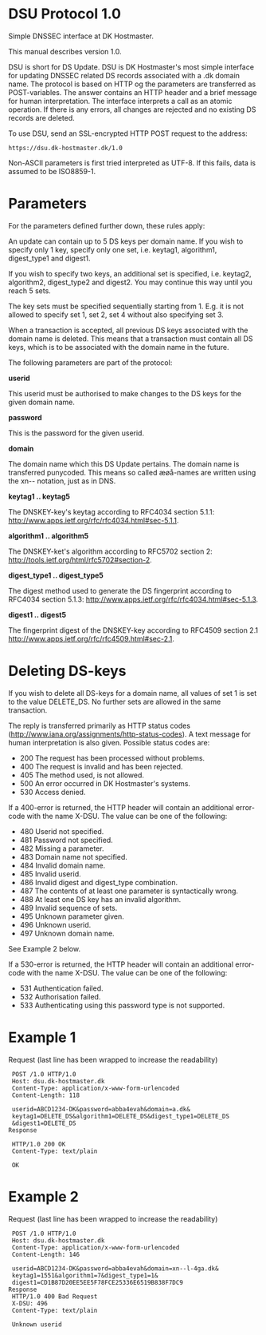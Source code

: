 # DSU Protocol 1.0

Simple DNSSEC interface at DK Hostmaster.

This manual describes version 1.0.

DSU is short for DS Update. DSU is DK Hostmaster's most simple interface for updating DNSSEC related DS records associated with a .dk domain name. The protocol is based on HTTP og the parameters are transferred as POST-variables. The answer contains an HTTP header and a brief message for human interpretation. The interface interprets a call as an atomic operation. If there is any errors, all changes are rejected and no existing DS records are deleted.

To use DSU, send an SSL-encrypted HTTP POST request to the address:

```
https://dsu.dk-hostmaster.dk/1.0
```

Non-ASCII parameters is first tried interpreted as UTF-8. If this fails, data is assumed to be ISO8859-1.

# Parameters

For the parameters defined further down, these rules apply:

An update can contain up to 5 DS keys per domain name.
If you wish to specify only 1 key, specify only one set, i.e. keytag1, algorithm1, digest_type1 and digest1.

If you wish to specify two keys, an additional set is specified, i.e. keytag2, algorithm2, digest_type2 and digest2. You may continue this way until you reach 5 sets.

The key sets must be specified sequentially starting from 1. E.g. it is not allowed to specify set 1, set 2, set 4 without also specifying set 3.

When a transaction is accepted, all previous DS keys associated with the domain name is deleted. This means that a transaction must contain all DS keys, which is to be associated with the domain name in the future.

The following parameters are part of the protocol:

**userid**

This userid must be authorised to make changes to the DS keys for the given domain name.

**password**

This is the password for the given userid.

**domain**

The domain name which this DS Update pertains. The domain name is transferred punycoded. This means so called æøå-names are written using the xn-- notation, just as in DNS.

**keytag1 .. keytag5**

The DNSKEY-key's keytag according to RFC4034 section 5.1.1: http://www.apps.ietf.org/rfc/rfc4034.html#sec-5.1.1.

**algorithm1 .. algorithm5**

The DNSKEY-ket's algorithm according to RFC5702 section 2: http://tools.ietf.org/html/rfc5702#section-2.

**digest_type1 .. digest_type5**

The digest method used to generate the DS fingerprint according to RFC4034 section 5.1.3: http://www.apps.ietf.org/rfc/rfc4034.html#sec-5.1.3.

**digest1 .. digest5**

The fingerprint digest of the DNSKEY-key according to RFC4509 section 2.1 http://www.apps.ietf.org/rfc/rfc4509.html#sec-2.1.

# Deleting DS-keys

If you wish to delete all DS-keys for a domain name, all values of set 1 is set to the value DELETE_DS. No further sets are allowed in the same transaction.

The reply is transferred primarily as HTTP status codes (http://www.iana.org/assignments/http-status-codes). A text message for human interpretation is also given. Possible status codes are:

- 200 The request has been processed without problems.
- 400 The request is invalid and has been rejected.
- 405 The method used, is not allowed.
- 500 An error occurred in DK Hostmaster's systems.
- 530 Access denied.

If a 400-error is returned, the HTTP header will contain an additional error-code with the name X-DSU. The value can be one of the following:

- 480 Userid not specified.
- 481 Password not specified.
- 482 Missing a parameter.
- 483 Domain name not specified.
- 484 Invalid domain name.
- 485 Invalid userid.
- 486 Invalid digest and digest_type combination.
- 487 The contents of at least one parameter is syntactically wrong.
- 488 At least one DS key has an invalid algorithm.
- 489 Invalid sequence of sets.
- 495 Unknown parameter given.
- 496 Unknown userid.
- 497 Unknown domain name.

See Example 2 below.

If a 530-error is returned, the HTTP header will contain an additional error-code with the name X-DSU. The value can be one of the following:

- 531 Authentication failed.
- 532 Authorisation failed.
- 533 Authenticating using this password type is not supported.

# Example 1

Request (last line has been wrapped to increase the readability)

```
 POST /1.0 HTTP/1.0
 Host: dsu.dk-hostmaster.dk
 Content-Type: application/x-www-form-urlencoded
 Content-Length: 118

 userid=ABCD1234-DK&password=abba4evah&domain=a.dk&
 keytag1=DELETE_DS&algorithm1=DELETE_DS&digest_type1=DELETE_DS
 &digest1=DELETE_DS
Response

 HTTP/1.0 200 OK
 Content-Type: text/plain

 OK
```

# Example 2

Request (last line has been wrapped to increase the readability)

```
 POST /1.0 HTTP/1.0
 Host: dsu.dk-hostmaster.dk
 Content-Type: application/x-www-form-urlencoded
 Content-Length: 146

 userid=ABCD1234-DK&password=abba4evah&domain=xn--l-4ga.dk&
 keytag1=1551&algorithm1=7&digest_type1=1&
 digest1=CD1B87D20EE5EE5F78FCE25336E6519B838F7DC9
Response
 HTTP/1.0 400 Bad Request
 X-DSU: 496
 Content-Type: text/plain

 Unknown userid
 ```
